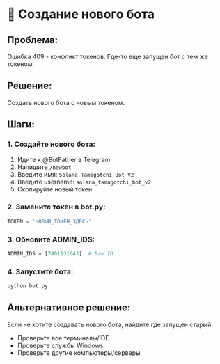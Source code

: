 # 🤖 Создание нового бота

## Проблема:
Ошибка 409 - конфликт токенов. Где-то еще запущен бот с тем же токеном.

## Решение:
Создать нового бота с новым токеном.

## Шаги:

### 1. Создайте нового бота:
1. Идите к @BotFather в Telegram
2. Напишите `/newbot`
3. Введите имя: `Solana Tamagotchi Bot V2`
4. Введите username: `solana_tamagotchi_bot_v2`
5. Скопируйте новый токен

### 2. Замените токен в bot.py:
```python
TOKEN = 'НОВЫЙ_ТОКЕН_ЗДЕСЬ'
```

### 3. Обновите ADMIN_IDS:
```python
ADMIN_IDS = [7401131043]  # Ваш ID
```

### 4. Запустите бота:
```bash
python bot.py
```

## Альтернативное решение:
Если не хотите создавать нового бота, найдите где запущен старый:
- Проверьте все терминалы/IDE
- Проверьте службы Windows
- Проверьте другие компьютеры/серверы





